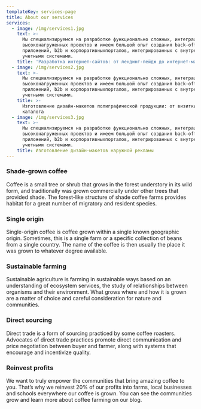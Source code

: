 ```yaml
---
templateKey: services-page
title: About our services
services:
  - image: /img/services1.jpg
    text: >-
      Мы специализируемся на разработке функционально сложных, интеграционных и
      высоконагруженных проектов и имеем большой опыт создания back-office
      приложений, b2b и корпоративныхпорталов, интегрированных с внутренними
      учетными системами.
    title: 'Разработка интернет-сайтов: от лендинг-пейдж до интернет-магазина'
  - image: /img/services2.jpg
    text: >-
      Мы специализируемся на разработке функционально сложных, интеграционных и
      высоконагруженных проектов и имеем большой опыт создания back-office
      приложений, b2b и корпоративныхпорталов, интегрированных с внутренними
      учетными системами.
    title: >-
      Изготовление дизайн-макетов полиграфической продукции: от визитки до
      каталога
  - image: /img/services3.jpg
    text: >-
      Мы специализируемся на разработке функционально сложных, интеграционных и
      высоконагруженных проектов и имеем большой опыт создания back-office
      приложений, b2b и корпоративныхпорталов, интегрированных с внутренними
      учетными системами.
    title: Изготовление дизайн-макетов наружной рекламы
---
```

### Shade-grown coffee
Coffee is a small tree or shrub that grows in the forest understory in its wild form, and traditionally was grown commercially under other trees that provided shade. The forest-like structure of shade coffee farms provides habitat for a great number of migratory and resident species.

### Single origin
Single-origin coffee is coffee grown within a single known geographic origin. Sometimes, this is a single farm or a specific collection of beans from a single country. The name of the coffee is then usually the place it was grown to whatever degree available.

### Sustainable farming
Sustainable agriculture is farming in sustainable ways based on an understanding of ecosystem services, the study of relationships between organisms and their environment. What grows where and how it is grown are a matter of choice and careful consideration for nature and communities.

### Direct sourcing
Direct trade is a form of sourcing practiced by some coffee roasters. Advocates of direct trade practices promote direct communication and price negotiation between buyer and farmer, along with systems that encourage and incentivize quality.

### Reinvest profits
We want to truly empower the communities that bring amazing coffee to you. That’s why we reinvest 20% of our profits into farms, local businesses and schools everywhere our coffee is grown. You can see the communities grow and learn more about coffee farming on our blog.

